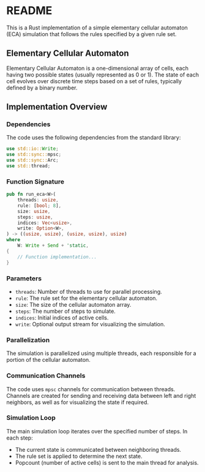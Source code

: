 # README

This is a Rust implementation of a simple elementary cellular automaton (ECA) simulation that follows the rules specified by a given rule set. 

## Elementary Cellular Automaton

Elementary Cellular Automaton is a one-dimensional array of cells, each having two possible states (usually represented as 0 or 1). The state of each cell evolves over discrete time steps based on a set of rules, typically defined by a binary number.

## Implementation Overview

### Dependencies

The code uses the following dependencies from the standard library:
```rust
use std::io::Write;
use std::sync::mpsc;
use std::sync::Arc;
use std::thread;
```

### Function Signature

```rust
pub fn run_eca<W>(
    threads: usize,
    rule: [bool; 8],
    size: usize,
    steps: usize,
    indices: Vec<usize>,
    write: Option<W>,
) -> ((usize, usize), (usize, usize), usize)
where
    W: Write + Send + 'static,
{
    // Function implementation...
}
```

### Parameters
- `threads`: Number of threads to use for parallel processing.
- `rule`: The rule set for the elementary cellular automaton.
- `size`: The size of the cellular automaton array.
- `steps`: The number of steps to simulate.
- `indices`: Initial indices of active cells.
- `write`: Optional output stream for visualizing the simulation.

### Parallelization

The simulation is parallelized using multiple threads, each responsible for a portion of the cellular automaton.

### Communication Channels

The code uses `mpsc` channels for communication between threads. Channels are created for sending and receiving data between left and right neighbors, as well as for visualizing the state if required.

### Simulation Loop

The main simulation loop iterates over the specified number of steps. In each step:
- The current state is communicated between neighboring threads.
- The rule set is applied to determine the next state.
- Popcount (number of active cells) is sent to the main thread for analysis.





